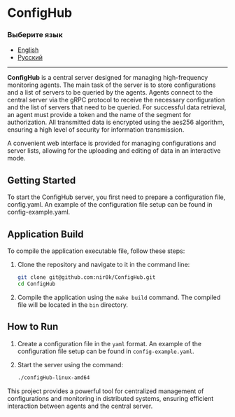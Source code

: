 # ConfigHub

### Выберите язык

- [English](README.md)
- [Русский](README.ru.md)

---

**ConfigHub** is a central server designed for managing high-frequency monitoring agents. The main task of the server is to store configurations and a list of servers to be queried by the agents. Agents connect to the central server via the gRPC protocol to receive the necessary configuration and the list of servers that need to be queried. For successful data retrieval, an agent must provide a token and the name of the segment for authorization. All transmitted data is encrypted using the aes256 algorithm, ensuring a high level of security for information transmission.

A convenient web interface is provided for managing configurations and server lists, allowing for the uploading and editing of data in an interactive mode.


## Getting Started
To start the ConfigHub server, you first need to prepare a configuration file, config.yaml. An example of the configuration file setup can be found in config-example.yaml.


## Application Build
To compile the application executable file, follow these steps:

1. Clone the repository and navigate to it in the command line:

    ```sh
    git clone git@github.com:nir0k/ConfigHub.git
    cd ConfigHub
    ```

2. Compile the application using the `make build` command. The compiled file will be located in the `bin` directory.


## How to Run

1. Create a configuration file in the `yaml` format. An example of the configuration file setup can be found in `config-example.yaml`.
2. Start the server using the command:

    ```sh
    ./configHub-linux-amd64
    ```

This project provides a powerful tool for centralized management of configurations and monitoring in distributed systems, ensuring efficient interaction between agents and the central server.